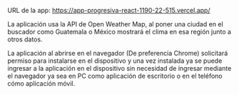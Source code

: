 URL de la app: https://app-progresiva-react-1190-22-515.vercel.app/

La aplicación usa la API de Open Weather Map, al poner una ciudad en el buscador como Guatemala o México mostrará el clima en esa región junto a otros datos.

La aplicación al abrirse en el navegador (De preferencia Chrome) solicitará permiso para instalarse en el dispositivo y una vez instalada ya se puede ingresar a la aplicación en el dispositivo sin necesidad de ingresar mediante el navegador ya sea en PC como aplicación de escritorio o en el teléfono cómo aplicación móvil.
